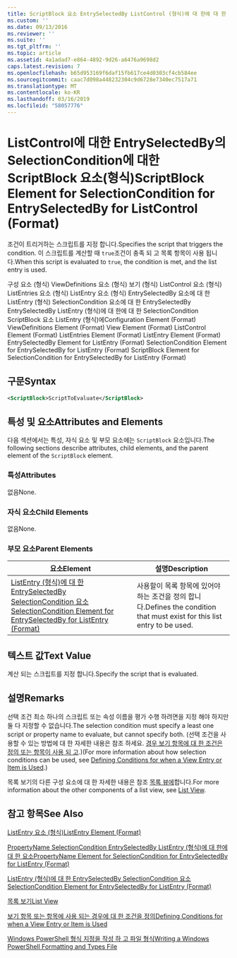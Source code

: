 ```yaml
---
title: ScriptBlock 요소 EntrySelectedBy ListControl (형식)에 대 한에 대 한 SelectionCondition | Microsoft Docs
ms.custom: ''
ms.date: 09/13/2016
ms.reviewer: ''
ms.suite: ''
ms.tgt_pltfrm: ''
ms.topic: article
ms.assetid: 4a1adad7-e864-4892-9d26-a6476a9698d2
caps.latest.revision: 7
ms.openlocfilehash: b65d953169f6daf15fb617ce4d0303cf4cb584ee
ms.sourcegitcommit: caac7d098a448232304c9d6728e7340ec7517a71
ms.translationtype: MT
ms.contentlocale: ko-KR
ms.lasthandoff: 03/16/2019
ms.locfileid: "58057776"
---
```

# <a name="scriptblock-element-for-selectioncondition-for-entryselectedby-for-listcontrol-format"></a><span data-ttu-id="cbe86-102">ListControl에 대한 EntrySelectedBy의 SelectionCondition에 대한 ScriptBlock 요소(형식)</span><span class="sxs-lookup"><span data-stu-id="cbe86-102">ScriptBlock Element for SelectionCondition for EntrySelectedBy for ListControl (Format)</span></span>

<span data-ttu-id="cbe86-103">조건이 트리거하는 스크립트를 지정 합니다.</span><span class="sxs-lookup"><span data-stu-id="cbe86-103">Specifies the script that triggers the condition.</span></span> <span data-ttu-id="cbe86-104">이 스크립트를 계산할 때 `true`조건이 충족 되 고 목록 항목이 사용 됩니다.</span><span class="sxs-lookup"><span data-stu-id="cbe86-104">When this script is evaluated to `true`, the condition is met, and the list entry is used.</span></span>

<span data-ttu-id="cbe86-105">구성 요소 (형식) ViewDefinitions 요소 (형식) 보기 (형식) ListControl 요소 (형식) ListEntries 요소 (형식) ListEntry 요소 (형식) EntrySelectedBy 요소에 대 한 ListEntry (형식) SelectionCondition 요소에 대 한 EntrySelectedBy EntrySelectedBy ListEntry (형식)에 대 한에 대 한 SelectionCondition ScriptBlock 요소 ListEntry (형식)에</span><span class="sxs-lookup"><span data-stu-id="cbe86-105">Configuration Element (Format) ViewDefinitions Element (Format) View Element (Format) ListControl Element (Format) ListEntries Element (Format) ListEntry Element (Format) EntrySelectedBy Element for ListEntry (Format) SelectionCondition Element for EntrySelectedBy for ListEntry (Format) ScriptBlock Element for SelectionCondition for EntrySelectedBy for ListEntry (Format)</span></span>

## <a name="syntax"></a><span data-ttu-id="cbe86-106">구문</span><span class="sxs-lookup"><span data-stu-id="cbe86-106">Syntax</span></span>

```xml
<ScriptBlock>ScriptToEvaluate</ScriptBlock>
```

## <a name="attributes-and-elements"></a><span data-ttu-id="cbe86-107">특성 및 요소</span><span class="sxs-lookup"><span data-stu-id="cbe86-107">Attributes and Elements</span></span>

<span data-ttu-id="cbe86-108">다음 섹션에서는 특성, 자식 요소 및 부모 요소에는 `ScriptBlock` 요소입니다.</span><span class="sxs-lookup"><span data-stu-id="cbe86-108">The following sections describe attributes, child elements, and the parent element of the `ScriptBlock` element.</span></span>

### <a name="attributes"></a><span data-ttu-id="cbe86-109">특성</span><span class="sxs-lookup"><span data-stu-id="cbe86-109">Attributes</span></span>

<span data-ttu-id="cbe86-110">없음</span><span class="sxs-lookup"><span data-stu-id="cbe86-110">None.</span></span>

### <a name="child-elements"></a><span data-ttu-id="cbe86-111">자식 요소</span><span class="sxs-lookup"><span data-stu-id="cbe86-111">Child Elements</span></span>

<span data-ttu-id="cbe86-112">없음</span><span class="sxs-lookup"><span data-stu-id="cbe86-112">None.</span></span>

### <a name="parent-elements"></a><span data-ttu-id="cbe86-113">부모 요소</span><span class="sxs-lookup"><span data-stu-id="cbe86-113">Parent Elements</span></span>

|<span data-ttu-id="cbe86-114">요소</span><span class="sxs-lookup"><span data-stu-id="cbe86-114">Element</span></span>|<span data-ttu-id="cbe86-115">설명</span><span class="sxs-lookup"><span data-stu-id="cbe86-115">Description</span></span>|
|-------------|-----------------|
|[<span data-ttu-id="cbe86-116">ListEntry (형식)에 대 한 EntrySelectedBy SelectionCondition 요소</span><span class="sxs-lookup"><span data-stu-id="cbe86-116">SelectionCondition Element for EntrySelectedBy for ListEntry (Format)</span></span>](./selectioncondition-element-for-entryselectedby-for-listcontrol-format.md)|<span data-ttu-id="cbe86-117">사용할이 목록 항목에 있어야 하는 조건을 정의 합니다.</span><span class="sxs-lookup"><span data-stu-id="cbe86-117">Defines the condition that must exist for this list entry to be used.</span></span>|

## <a name="text-value"></a><span data-ttu-id="cbe86-118">텍스트 값</span><span class="sxs-lookup"><span data-stu-id="cbe86-118">Text Value</span></span>

<span data-ttu-id="cbe86-119">계산 되는 스크립트를 지정 합니다.</span><span class="sxs-lookup"><span data-stu-id="cbe86-119">Specify the script that is evaluated.</span></span>

## <a name="remarks"></a><span data-ttu-id="cbe86-120">설명</span><span class="sxs-lookup"><span data-stu-id="cbe86-120">Remarks</span></span>

<span data-ttu-id="cbe86-121">선택 조건 최소 하나의 스크립트 또는 속성 이름을 평가 수행 하려면을 지정 해야 하지만 둘 다 지정할 수 없습니다.</span><span class="sxs-lookup"><span data-stu-id="cbe86-121">The selection condition must specify a least one script or property name to evaluate, but cannot specify both.</span></span> <span data-ttu-id="cbe86-122">(선택 조건을 사용할 수 있는 방법에 대 한 자세한 내용은 참조 하세요. [경우 보기 항목에 대 한 조건은 정의 또는 항목이 사용 되 고](./defining-conditions-for-displaying-data.md).)</span><span class="sxs-lookup"><span data-stu-id="cbe86-122">(For more information about how selection conditions can be used, see [Defining Conditions for when a View Entry or Item is Used](./defining-conditions-for-displaying-data.md).)</span></span>

<span data-ttu-id="cbe86-123">목록 보기의 다른 구성 요소에 대 한 자세한 내용은 참조 [목록 뷰에](./creating-a-list-view.md)합니다.</span><span class="sxs-lookup"><span data-stu-id="cbe86-123">For more information about the other components of a list view, see [List View](./creating-a-list-view.md).</span></span>

## <a name="see-also"></a><span data-ttu-id="cbe86-124">참고 항목</span><span class="sxs-lookup"><span data-stu-id="cbe86-124">See Also</span></span>

[<span data-ttu-id="cbe86-125">ListEntry 요소 (형식)</span><span class="sxs-lookup"><span data-stu-id="cbe86-125">ListEntry Element (Format)</span></span>](./listentry-element-for-listcontrol-format.md)

[<span data-ttu-id="cbe86-126">PropertyName SelectionCondition EntrySelectedBy ListEntry (형식)에 대 한에 대 한 요소</span><span class="sxs-lookup"><span data-stu-id="cbe86-126">PropertyName Element for SelectionCondition for EntrySelectedBy for ListEntry (Format)</span></span>](./propertyname-element-for-selectioncondition-for-entryselectedby-for-listcontrol-format.md)

[<span data-ttu-id="cbe86-127">ListEntry (형식)에 대 한 EntrySelectedBy SelectionCondition 요소</span><span class="sxs-lookup"><span data-stu-id="cbe86-127">SelectionCondition Element for EntrySelectedBy for ListEntry (Format)</span></span>](./selectioncondition-element-for-entryselectedby-for-listcontrol-format.md)

[<span data-ttu-id="cbe86-128">목록 보기</span><span class="sxs-lookup"><span data-stu-id="cbe86-128">List View</span></span>](./creating-a-list-view.md)

[<span data-ttu-id="cbe86-129">보기 항목 또는 항목에 사용 되는 경우에 대 한 조건을 정의</span><span class="sxs-lookup"><span data-stu-id="cbe86-129">Defining Conditions for when a View Entry or Item is Used</span></span>](./defining-conditions-for-displaying-data.md)

[<span data-ttu-id="cbe86-130">Windows PowerShell 형식 지정을 작성 하 고 파일 형식</span><span class="sxs-lookup"><span data-stu-id="cbe86-130">Writing a Windows PowerShell Formatting and Types File</span></span>](./writing-a-powershell-formatting-file.md)
